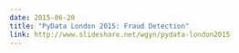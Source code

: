 ```yaml
---
date: 2015-06-20
title: "PyData London 2015: Fraud Detection"
link: http://www.slideshare.net/wgyn/pydata-london2015
---
```

